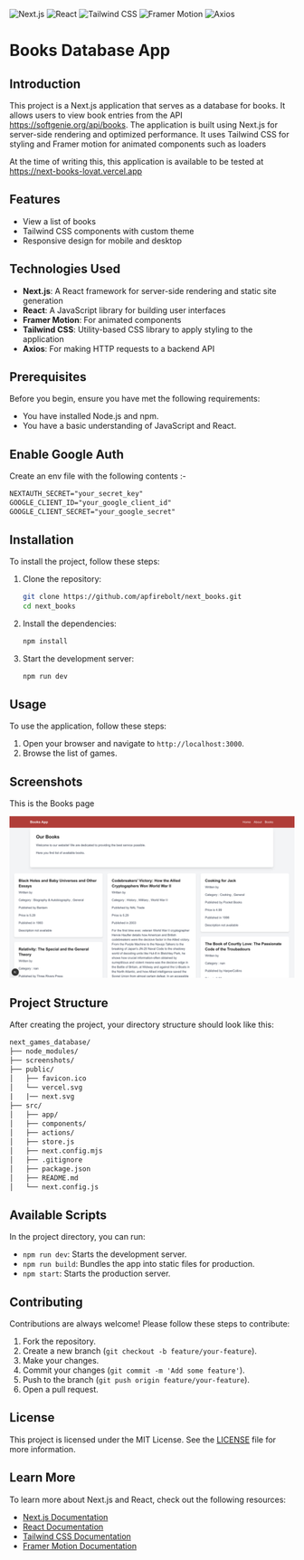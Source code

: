 ![Next.js](https://img.shields.io/badge/Next.js-000000?style=for-the-badge&logo=nextdotjs&logoColor=white)
![React](https://img.shields.io/badge/React-20232A?style=for-the-badge&logo=react&logoColor=61DAFB)
![Tailwind CSS](https://img.shields.io/badge/Tailwind_CSS-38B2AC?style=for-the-badge&logo=tailwind-css&logoColor=white)
![Framer Motion](https://img.shields.io/badge/Framer_Motion-0055FF?style=for-the-badge&logo=framer&logoColor=white)
![Axios](https://img.shields.io/badge/Axios-5A29E4?style=for-the-badge&logo=axios&logoColor=white)

# Books Database App

## Introduction

This project is a Next.js application that serves as a database for books. It allows users to view book entries from the API https://softgenie.org/api/books. The application is built using Next.js for server-side rendering and optimized performance. It uses Tailwind CSS for styling and Framer motion for animated components such as loaders

At the time of writing this, this application is available to be tested at https://next-books-lovat.vercel.app

## Features

- View a list of books
- Tailwind CSS components with custom theme
- Responsive design for mobile and desktop

## Technologies Used

- **Next.js**: A React framework for server-side rendering and static site generation
- **React**: A JavaScript library for building user interfaces
- **Framer Motion**: For animated components
- **Tailwind CSS**: Utility-based CSS library to apply styling to the application
- **Axios**: For making HTTP requests to a backend API

## Prerequisites

Before you begin, ensure you have met the following requirements:

- You have installed Node.js and npm.
- You have a basic understanding of JavaScript and React.

## Enable Google Auth

Create an env file with the following contents :-

```
NEXTAUTH_SECRET="your_secret_key"
GOOGLE_CLIENT_ID="your_google_client_id"
GOOGLE_CLIENT_SECRET="your_google_secret"
```

## Installation

To install the project, follow these steps:

1. Clone the repository:

    ```sh
    git clone https://github.com/apfirebolt/next_books.git
    cd next_books
    ```

2. Install the dependencies:

    ```sh
    npm install
    ```

3. Start the development server:

    ```sh
    npm run dev
    ```

## Usage

To use the application, follow these steps:

1. Open your browser and navigate to `http://localhost:3000`.
2. Browse the list of games.

## Screenshots

This is the Books page

![Screenshot](/screenshots/1.png)

## Project Structure

After creating the project, your directory structure should look like this:

```
next_games_database/
├── node_modules/
├── screenshots/
├── public/
│   ├── favicon.ico
│   └── vercel.svg
|   |── next.svg
├── src/
│   ├── app/
│   ├── components/
│   ├── actions/
│   ├── store.js
│   ├── next.config.mjs
│   ├── .gitignore
│   ├── package.json
│   ├── README.md
│   └── next.config.js
```

## Available Scripts

In the project directory, you can run:

- `npm run dev`: Starts the development server.
- `npm run build`: Bundles the app into static files for production.
- `npm start`: Starts the production server.

## Contributing

Contributions are always welcome! Please follow these steps to contribute:

1. Fork the repository.
2. Create a new branch (`git checkout -b feature/your-feature`).
3. Make your changes.
4. Commit your changes (`git commit -m 'Add some feature'`).
5. Push to the branch (`git push origin feature/your-feature`).
6. Open a pull request.

## License

This project is licensed under the MIT License. See the [LICENSE](LICENSE) file for more information.

## Learn More

To learn more about Next.js and React, check out the following resources:

- [Next.js Documentation](https://nextjs.org/docs)
- [React Documentation](https://reactjs.org/)
- [Tailwind CSS Documentation](https://tailwindcss.com/docs)
- [Framer Motion Documentation](https://www.framer.com/motion/)